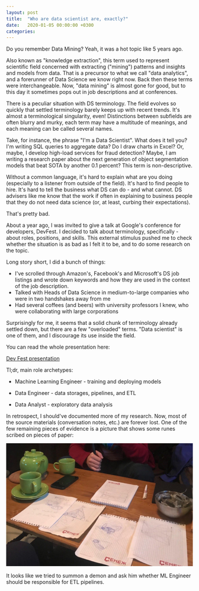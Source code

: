 ```yaml
---
layout: post
title:  "Who are data scientist are, exactly?"
date:   2020-01-05 00:00:00 +0300
categories: 
---
```

Do you remember Data Mining? Yeah, it was a hot topic like 5 years ago.

Also known as "knowledge extraction", this term used to represent scientific field concerned with extracting ("mining") patterns and insights and models from data. That is a precursor to what we call "data analytics", and a forerunner of Data Science we know right now. Back then these terms were interchangeable. Now, "data mining" is almost gone for good, but to this day it sometimes pops out in job descriptions and at conferences.

There is a peculiar situation with DS terminology. The field evolves so quickly that settled terminology barely keeps up with recent trends. It's almost a terminological singularity, even! Distinctions between subfields are often blurry and murky, each term may have a multitude of meanings, and each meaning can be called several names.

Take, for instance, the phrase "I'm a Data Scientist". What does it tell you? I'm writing SQL queries to aggregate data? Do I draw charts in Excel? Or, maybe, I develop high-load services for fraud detection? Maybe, I am writing a research paper about the next generation of object segmentation models that beat SOTA by another 0.1 percent?
This term is non-descriptive.

Without a common language, it's hard to explain what are you doing (especially to a listener from outside of the field). It's hard to find people to hire. It's hard to tell the business what DS can do - and what cannot. DS advisers like me know that the work if often in explaining to business people that they do not need data science (or, at least, curbing their expectations).

That's pretty bad.

About a year ago, I was invited to give a talk at Google's conference for developers, DevFest. I decided to talk about terminology, specifically - about roles, positions, and skills. This external stimulus pushed me to check whether the situation is as bad as I felt it to be, and to do some research on the topic.

Long story short, I did a bunch of things:

- I've scrolled through Amazon's, Facebook's and Microsoft's DS job listings and wrote down keywords and how they
are used in the context of the job description.
- Talked with Heads of Data Science in medium-to-large companies who were in two handshakes away from me
- Had several coffees (and beers) with university professors I knew, who were collaborating with large corporations

Surprisingly for me, it seems that a solid chunk of terminology already settled down, but there are a few "overloaded" terms. "Data scientist" is one of them, and I discourage its use inside the field.

You can read the whole presentation here:

[Dev Fest presentation](/sources/files/devfest.pdf)

Tl;dr, main role archetypes:

- Machine Learning Engineer - training and deploying models

- Data Engineer - data storages, pipelines, and ETL

- Data Analyst - exploratory data analysis

In retrospect, I should've documented more of my research. Now, most of the source materials (conversation notes, etc.) are forever lost. One of the few remaining pieces of evidence is a picture that shows some runes scribed on pieces of paper:

![DS runes](/sources/files/dsrules.jpg)

It looks like we tried to summon a demon and ask him whether ML Engineer should be responsible for ETL pipelines.
